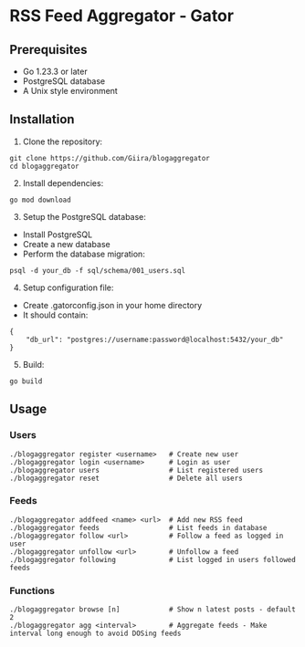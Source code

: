 # RSS Feed Aggregator - Gator

## Prerequisites
- Go 1.23.3 or later
- PostgreSQL database
- A Unix style environment

## Installation
1. Clone the repository:
```
git clone https://github.com/Giira/blogaggregator
cd blogaggregator
```
2. Install dependencies:
```
go mod download
```
3. Setup the PostgreSQL database:
- Install PostgreSQL
- Create a new database
- Perform the database migration:
```
psql -d your_db -f sql/schema/001_users.sql
```
4. Setup configuration file:
- Create .gatorconfig.json in your home directory
- It should contain:
```
{
    "db_url": "postgres://username:password@localhost:5432/your_db"
}
```
5. Build:
```
go build
```

## Usage
### Users
```
./blogaggregator register <username>   # Create new user
./blogaggregator login <username>      # Login as user
./blogaggregator users                 # List registered users
./blogaggregator reset                 # Delete all users
```
### Feeds
```
./blogaggregator addfeed <name> <url>  # Add new RSS feed
./blogaggregator feeds                 # List feeds in database
./blogaggregator follow <url>          # Follow a feed as logged in user
./blogaggregator unfollow <url>        # Unfollow a feed
./blogaggregator following             # List logged in users followed feeds
```
### Functions
```
./blogaggregator browse [n]            # Show n latest posts - default 2
./blogaggregator agg <interval>        # Aggregate feeds - Make interval long enough to avoid DOSing feeds
```